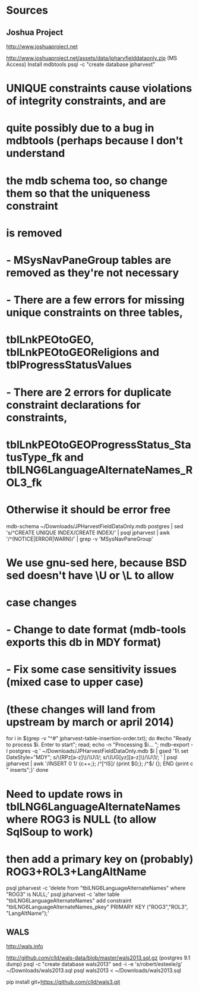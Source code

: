 
Sources
=======

Joshua Project
--------------
http://www.joshuaproject.net

http://www.joshuaproject.net/assets/data/jpharvfielddataonly.zip (MS Access)
Install mdbtools
psql -c "create database jpharvest"
# UNIQUE constraints cause violations of integrity constraints, and are
#  quite possibly due to a bug in mdbtools (perhaps because I don't understand
#  the mdb schema too, so change them so that the uniqueness constraint
#  is removed
# - MSysNavPaneGroup tables are removed as they're not necessary
# - There are a few errors for missing unique constraints on three tables,
#   tblLnkPEOtoGEO, tblLnkPEOtoGEOReligions and tblProgressStatusValues
# - There are 2 errors for duplicate constraint declarations for constraints,
#   tblLnkPEOtoGEOProgressStatus_StatusType_fk and tblLNG6LanguageAlternateNames_ROL3_fk
#
# Otherwise it should be error free
mdb-schema ~/Downloads/JPHarvestFieldDataOnly.mdb postgres |
	sed 's/^CREATE UNIQUE INDEX/CREATE INDEX/' |
	psql jpharvest |
	awk '/^(NOTICE|ERROR|WARN)/' | grep -v 'MSysNavPaneGroup'

# We use gnu-sed here, because BSD sed doesn't have \U or \L to allow
#  case changes
# - Change to date format (mdb-tools exports this db in MDY format)
# - Fix some case sensitivity issues (mixed case to upper case)
#   (these changes will land from upstream by march or april 2014)
for i in $(grep -v "^#" jpharvest-table-insertion-order.txt); do
	#echo "Ready to process $i. Enter to start"; read;
	echo -n "Processing $i... ";
	mdb-export -I postgres -q \' ~/Downloads/JPHarvestFieldDataOnly.mdb $i | gsed '1i\
set DateStyle="MDY";
s/\(RPz[a-z]\)/\U\1/;
s/\(UG[yz][a-z]\)/\U\1/;
' | 
	psql jpharvest | awk '/INSERT 0 1/ {c++;}; /^[^IS]/ {print $0;}; /^$/ {}; END {print c " inserts";}'
done

# Need to update rows in tblLNG6LanguageAlternateNames where ROG3 is NULL (to allow SqlSoup to work)
#  then add a primary key on (probably) ROG3+ROL3+LangAltName
psql jpharvest -c 'delete from "tblLNG6LanguageAlternateNames" where "ROG3" is NULL;'
psql jpharvest -c 'alter table "tblLNG6LanguageAlternateNames" add constraint "tblLNG6LanguageAlternateNames_pkey" PRIMARY KEY ("ROG3","ROL3", "LangAltName");'

WALS
----
http://wals.info

http://github.com/clld/wals-data/blob/master/wals2013.sql.gz (postgres 9.1 dump)
psql -c "create database wals2013"
sed -i -e 's/robert/esteele/g' ~/Downloads/wals2013.sql
psql wals2013 < ~/Downloads/wals2013.sql

pip install git+https://github.com/clld/wals3.git

